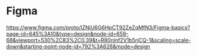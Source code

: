 # Figma

https://www.figma.com/proto/lZNiU6G6HpCT92ZeZqMfN3/Figma-basics?page-id=645%3A10&type=design&node-id=659-68&viewport=530%2C83%2C0.39&t=R80nlnf2V1b5rjCQ-1&scaling=scale-down&starting-point-node-id=792%3A626&mode=design
